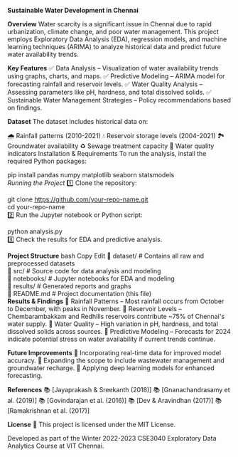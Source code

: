 **Sustainable Water Development in Chennai**


**Overview**
Water scarcity is a significant issue in Chennai due to rapid urbanization, climate change, and poor water management. This project employs Exploratory Data Analysis (EDA), regression models, and machine learning techniques (ARIMA) to analyze historical data and predict future water availability trends.

**Key Features**
✅ Data Analysis – Visualization of water availability trends using graphs, charts, and maps.
✅ Predictive Modeling – ARIMA model for forecasting rainfall and reservoir levels.
✅ Water Quality Analysis – Assessing parameters like pH, hardness, and total dissolved solids.
✅ Sustainable Water Management Strategies – Policy recommendations based on findings.

**Dataset**
The dataset includes historical data on:

🌧️ Rainfall patterns (2010-2021)
💧 Reservoir storage levels (2004-2021)
🏞️ Groundwater availability
♻️ Sewage treatment capacity
🧪 Water quality indicators
Installation & Requirements
To run the analysis, install the required Python packages:


pip install pandas numpy matplotlib seaborn statsmodels  
*Running the Project*
1️⃣ Clone the repository:


git clone https://github.com/your-repo-name.git  
cd your-repo-name  
2️⃣ Run the Jupyter notebook or Python script:


python analysis.py  
3️⃣ Check the results for EDA and predictive analysis.

**Project Structure**
bash
Copy
Edit
📂 dataset/               # Contains all raw and preprocessed datasets  
📂 src/                   # Source code for data analysis and modeling  
📂 notebooks/             # Jupyter notebooks for EDA and modeling  
📂 results/               # Generated reports and graphs  
📜 README.md              # Project documentation (this file)  
**Results & Findings**
📌 Rainfall Patterns – Most rainfall occurs from October to December, with peaks in November.
📌 Reservoir Levels – Chembarambakkam and Redhills reservoirs contribute ~75% of Chennai's water supply.
📌 Water Quality – High variation in pH, hardness, and total dissolved solids across sources.
📌 Predictive Modeling – Forecasts for 2024 indicate potential stress on water availability if current trends continue.

**Future Improvements**
🚀 Incorporating real-time data for improved model accuracy.
🚀 Expanding the scope to include wastewater management and groundwater recharge.
🚀 Applying deep learning models for enhanced forecasting.

**References**
📚 [Jayaprakash & Sreekanth (2018)]
📚 [Gnanachandrasamy et al. (2019)]
📚 [Govindarajan et al. (2016)]
📚 [Dev & Aravindhan (2017)]
📚 [Ramakrishnan et al. (2017)]

**License**
📜 This project is licensed under the MIT License.

Developed as part of the Winter 2022-2023 CSE3040 Exploratory Data Analytics Course at VIT Chennai.
